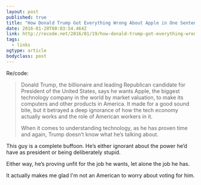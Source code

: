 ```yaml
---
layout: post 
published: true 
title: "How Donald Trump Got Everything Wrong About Apple in One Sentence" 
date: 2016-01-20T00:03:54.464Z 
link: http://recode.net/2016/01/19/how-donald-trump-got-everything-wrong-about-apple-in-one-sentence/ 
tags:
  - links
ogtype: article 
bodyclass: post 
---
```


Re/code:

> Donald Trump, the billionaire and leading Republican candidate for President of the United States, says he wants Apple, the biggest technology company in the world by market valuation, to make its computers and other products in America. It made for a good sound bite, but it betrayed a deep ignorance of how the tech economy actually works and the role of American workers in it.
> 
> When it comes to understanding technology, as he has proven time and again, Trump doesn’t know what he’s talking about.

This guy is a complete buffoon. He’s either ignorant about the power he’d have as president or being deliberately stupid. 

Either way, he’s proving unfit for the job he wants, let alone the job he has. 

It actually makes me glad I'm not an American to worry about voting for him.

